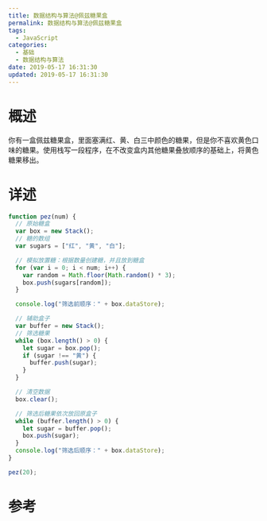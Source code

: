 ```yaml
---
title: 数据结构与算法@佩兹糖果盒
permalink: 数据结构与算法@佩兹糖果盒
tags:
  - JavaScript
categories:
  - 基础
  - 数据结构与算法
date: 2019-05-17 16:31:30
updated: 2019-05-17 16:31:30
---
```


# 概述

你有一盒佩兹糖果盒，里面塞满红、黄、白三中颜色的糖果，但是你不喜欢黄色口味的糖果。使用栈写一段程序，在不改变盒内其他糖果叠放顺序的基础上，将黄色糖果移出。

<!-- more -->

# 详述

```js
function pez(num) {
  // 原始糖盒
  var box = new Stack();
  // 糖的数组
  var sugars = ["红", "黄", "白"];

  // 模拟放置糖：根据数量创建糖，并且放到糖盒
  for (var i = 0; i < num; i++) {
    var random = Math.floor(Math.random() * 3);
    box.push(sugars[random]);
  }

  console.log("筛选前顺序：" + box.dataStore);

  // 辅助盒子
  var buffer = new Stack();
  // 筛选糖果
  while (box.length() > 0) {
    let sugar = box.pop();
    if (sugar !== "黄") {
      buffer.push(sugar);
    }
  }

  // 清空数据
  box.clear();

  // 筛选后糖果依次放回原盒子
  while (buffer.length() > 0) {
    let sugar = buffer.pop();
    box.push(sugar);
  }
  console.log("筛选后顺序：" + box.dataStore);
}

pez(20);
```

# 参考
